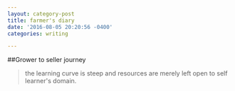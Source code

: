```yaml
---
layout: category-post
title: farmer's diary
date: '2016-08-05 20:20:56 -0400'
categories: writing

---
```

##Grower to seller journey
> the learning curve is steep and resources are merely left open to self learner's domain.